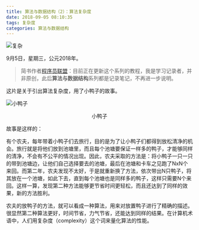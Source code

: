 ```yaml
---
title: 算法与数据结构（2）：算法复杂度
date: 2018-09-05 08:10:35
tags: 复杂度
categories: 算法与数据结构
---
```




![复杂](https://upload-images.jianshu.io/upload_images/3478485-2198e399288f19f7.jpeg?imageMogr2/auto-orient/strip%7CimageView2/2/w/1240)

9月5日，星期三，公元2018年。

> 简书作者[程序员联盟](https://www.jianshu.com/u/44339a8a9afa)：目前正在更新这个系列的教程，我是学习记录者，并非原创，此后**算法与数据结构**系列都是记录笔记，不再进一步说明。

<!--less-->



这片是关于引出算法复杂度，用了小鸭子的故事。

![小鸭子](https://upload-images.jianshu.io/upload_images/3478485-f667aaa8497301ce.jpeg?imageMogr2/auto-orient/strip%7CimageView2/2/w/1240)

<center>小鸭子</center>

故事是这样的：

有个农夫，每年带着小鸭子们去旅行，目的是为了让小鸭子们都得到放松清净的机会。旅行就是将他们放到池塘里，而且每个池塘要保证一样多的鸭子，才能够同样的清净，不会有不公平的情况出现。因此，农夫采取的方法是：将小鸭子一只一只的带到池塘边，让他们自己选择要去的池塘，最后在池塘和卡车之见跑了NxN个来回。而第二年，农夫发现不太好，于是就重新换了方法，依次带出N只鸭子，将其放在一个池塘，如此下去，直到每个池塘也是同样多的鸭子，这样只需要N个来回。这样一算，发现第二种方法能够更节省时间更轻松，而且还达到了同样的效果，新的方法胜利。

农夫的放鸭子的方法，就可以看成一种算法，用来对放置鸭子进行了精确的描述。很显然第二种算法更好，时间节省，力气节省，还能达到同样的结果。在计算机术语中，人们用复杂度（complexity）这个词来量化算法的性能。